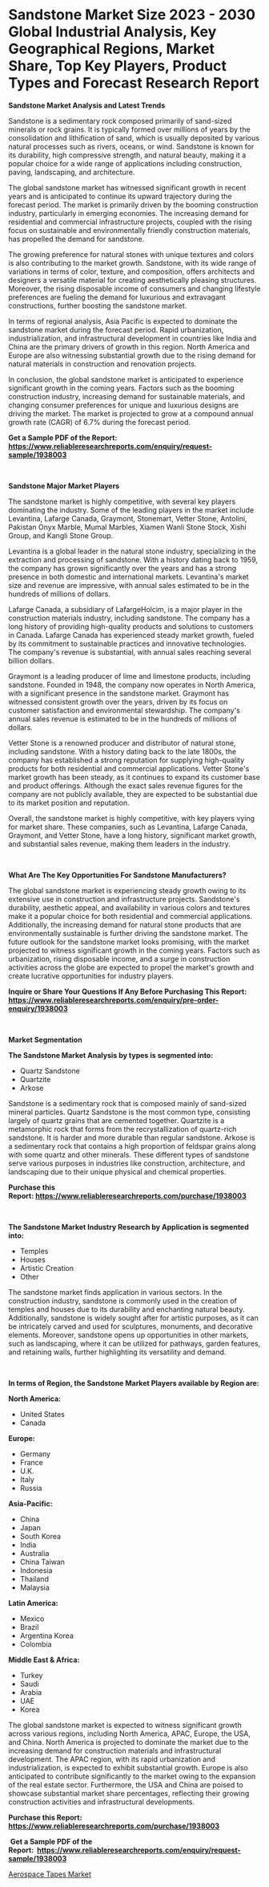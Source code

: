 <p><h1>Sandstone Market Size 2023 - 2030 Global Industrial Analysis, Key Geographical Regions, Market Share, Top Key Players, Product Types and Forecast Research Report</h1></p><p><strong>Sandstone Market Analysis and Latest Trends</strong></p>
<p><p>Sandstone is a sedimentary rock composed primarily of sand-sized minerals or rock grains. It is typically formed over millions of years by the consolidation and lithification of sand, which is usually deposited by various natural processes such as rivers, oceans, or wind. Sandstone is known for its durability, high compressive strength, and natural beauty, making it a popular choice for a wide range of applications including construction, paving, landscaping, and architecture.</p><p>The global sandstone market has witnessed significant growth in recent years and is anticipated to continue its upward trajectory during the forecast period. The market is primarily driven by the booming construction industry, particularly in emerging economies. The increasing demand for residential and commercial infrastructure projects, coupled with the rising focus on sustainable and environmentally friendly construction materials, has propelled the demand for sandstone.</p><p>The growing preference for natural stones with unique textures and colors is also contributing to the market growth. Sandstone, with its wide range of variations in terms of color, texture, and composition, offers architects and designers a versatile material for creating aesthetically pleasing structures. Moreover, the rising disposable income of consumers and changing lifestyle preferences are fueling the demand for luxurious and extravagant constructions, further boosting the sandstone market.</p><p>In terms of regional analysis, Asia Pacific is expected to dominate the sandstone market during the forecast period. Rapid urbanization, industrialization, and infrastructural development in countries like India and China are the primary drivers of growth in this region. North America and Europe are also witnessing substantial growth due to the rising demand for natural materials in construction and renovation projects.</p><p>In conclusion, the global sandstone market is anticipated to experience significant growth in the coming years. Factors such as the booming construction industry, increasing demand for sustainable materials, and changing consumer preferences for unique and luxurious designs are driving the market. The market is projected to grow at a compound annual growth rate (CAGR) of 6.7% during the forecast period.</p></p>
<p><strong>Get a Sample PDF of the Report:&nbsp; <a href="https://www.reliableresearchreports.com/enquiry/request-sample/1938003">https://www.reliableresearchreports.com/enquiry/request-sample/1938003</a></strong></p>
<p>&nbsp;</p>
<p><strong>Sandstone Major Market Players</strong></p>
<p><p>The sandstone market is highly competitive, with several key players dominating the industry. Some of the leading players in the market include Levantina, Lafarge Canada, Graymont, Stonemart, Vetter Stone, Antolini, Pakistan Onyx Marble, Mumal Marbles, Xiamen Wanli Stone Stock, Xishi Group, and Kangli Stone Group.</p><p>Levantina is a global leader in the natural stone industry, specializing in the extraction and processing of sandstone. With a history dating back to 1959, the company has grown significantly over the years and has a strong presence in both domestic and international markets. Levantina's market size and revenue are impressive, with annual sales estimated to be in the hundreds of millions of dollars.</p><p>Lafarge Canada, a subsidiary of LafargeHolcim, is a major player in the construction materials industry, including sandstone. The company has a long history of providing high-quality products and solutions to customers in Canada. Lafarge Canada has experienced steady market growth, fueled by its commitment to sustainable practices and innovative technologies. The company's revenue is substantial, with annual sales reaching several billion dollars.</p><p>Graymont is a leading producer of lime and limestone products, including sandstone. Founded in 1948, the company now operates in North America, with a significant presence in the sandstone market. Graymont has witnessed consistent growth over the years, driven by its focus on customer satisfaction and environmental stewardship. The company's annual sales revenue is estimated to be in the hundreds of millions of dollars.</p><p>Vetter Stone is a renowned producer and distributor of natural stone, including sandstone. With a history dating back to the late 1800s, the company has established a strong reputation for supplying high-quality products for both residential and commercial applications. Vetter Stone's market growth has been steady, as it continues to expand its customer base and product offerings. Although the exact sales revenue figures for the company are not publicly available, they are expected to be substantial due to its market position and reputation.</p><p>Overall, the sandstone market is highly competitive, with key players vying for market share. These companies, such as Levantina, Lafarge Canada, Graymont, and Vetter Stone, have a long history, significant market growth, and substantial sales revenue, making them leaders in the industry.</p></p>
<p>&nbsp;</p>
<p><strong>What Are The Key Opportunities For Sandstone Manufacturers?</strong></p>
<p><p>The global sandstone market is experiencing steady growth owing to its extensive use in construction and infrastructure projects. Sandstone's durability, aesthetic appeal, and availability in various colors and textures make it a popular choice for both residential and commercial applications. Additionally, the increasing demand for natural stone products that are environmentally sustainable is further driving the sandstone market. The future outlook for the sandstone market looks promising, with the market projected to witness significant growth in the coming years. Factors such as urbanization, rising disposable income, and a surge in construction activities across the globe are expected to propel the market's growth and create lucrative opportunities for industry players.</p></p>
<p><strong>Inquire or Share Your Questions If Any Before Purchasing This Report: <a href="https://www.reliableresearchreports.com/enquiry/pre-order-enquiry/1938003">https://www.reliableresearchreports.com/enquiry/pre-order-enquiry/1938003</a></strong></p>
<p>&nbsp;</p>
<p><strong>Market Segmentation</strong></p>
<p><strong>The Sandstone Market Analysis by types is segmented into:</strong></p>
<p><ul><li>Quartz Sandstone</li><li>Quartzite</li><li>Arkose</li></ul></p>
<p><p>Sandstone is a sedimentary rock that is composed mainly of sand-sized mineral particles. Quartz Sandstone is the most common type, consisting largely of quartz grains that are cemented together. Quartzite is a metamorphic rock that forms from the recrystallization of quartz-rich sandstone. It is harder and more durable than regular sandstone. Arkose is a sedimentary rock that contains a high proportion of feldspar grains along with some quartz and other minerals. These different types of sandstone serve various purposes in industries like construction, architecture, and landscaping due to their unique physical and chemical properties.</p></p>
<p><strong>Purchase this Report:&nbsp;<a href="https://www.reliableresearchreports.com/purchase/1938003">https://www.reliableresearchreports.com/purchase/1938003</a></strong></p>
<p>&nbsp;</p>
<p><strong>The Sandstone Market Industry Research by Application is segmented into:</strong></p>
<p><ul><li>Temples</li><li>Houses</li><li>Artistic Creation</li><li>Other</li></ul></p>
<p><p>The sandstone market finds application in various sectors. In the construction industry, sandstone is commonly used in the creation of temples and houses due to its durability and enchanting natural beauty. Additionally, sandstone is widely sought after for artistic purposes, as it can be intricately carved and used for sculptures, monuments, and decorative elements. Moreover, sandstone opens up opportunities in other markets, such as landscaping, where it can be utilized for pathways, garden features, and retaining walls, further highlighting its versatility and demand.</p></p>
<p>&nbsp;</p>
<p><strong>In terms of Region, the Sandstone Market Players available by Region are:</strong></p>
<p>
    <p> <strong> North America: </strong>
        <ul>
            <li>United States</li>
            <li>Canada</li>
        </ul>
        </p> 
    <p> <strong> Europe: </strong>
        <ul>
            <li>Germany</li>
            <li>France</li>
            <li>U.K.</li>
            <li>Italy</li>
            <li>Russia</li>
        </ul>
        </p> 
    <p> <strong> Asia-Pacific: </strong>
        <ul>
            <li>China</li>
            <li>Japan</li>
            <li>South Korea</li>
            <li>India</li>
            <li>Australia</li>
            <li>China Taiwan</li>
            <li>Indonesia</li>
            <li>Thailand</li>
            <li>Malaysia</li>
        </ul>
        </p> 
    <p> <strong> Latin America: </strong>
        <ul>
            <li>Mexico</li>
            <li>Brazil</li>
            <li>Argentina Korea</li>
            <li>Colombia</li>
        </ul>
        </p> 
    <p> <strong> Middle East & Africa: </strong>
        <ul>
            <li>Turkey</li>
            <li>Saudi</li>
            <li>Arabia</li>
            <li>UAE</li>
            <li>Korea</li>
        </ul>
    </p>
    </p>
<p><p>The global sandstone market is expected to witness significant growth across various regions, including North America, APAC, Europe, the USA, and China. North America is projected to dominate the market due to the increasing demand for construction materials and infrastructural development. The APAC region, with its rapid urbanization and industrialization, is expected to exhibit substantial growth. Europe is also anticipated to contribute significantly to the market owing to the expansion of the real estate sector. Furthermore, the USA and China are poised to showcase substantial market share percentages, reflecting their growing construction activities and infrastructural developments.</p></p>
<p><strong>Purchase this Report: <a href="https://www.reliableresearchreports.com/purchase/1938003">https://www.reliableresearchreports.com/purchase/1938003</a></strong></p>
<p>&nbsp;<strong>Get a Sample PDF of the Report:&nbsp;&nbsp;<a href="https://www.reliableresearchreports.com/enquiry/request-sample/1938003">https://www.reliableresearchreports.com/enquiry/request-sample/1938003</a></strong></p>
<p><strong></strong></p>
<p><p><a href="https://github.com/RoccoManning/Market-Research-Report-List-2/blob/main/aerospace-tapes-market.md">Aerospace Tapes Market</a></p></p>